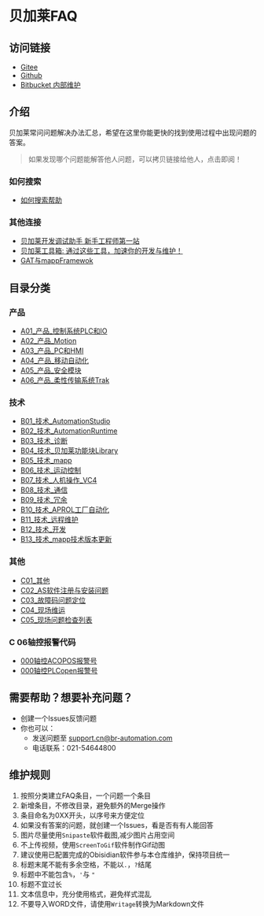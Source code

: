 # 贝加莱FAQ
## 访问链接
- [Gitee](https://gitee.com/yzydeer/BuR-FAQ)
- [Github](https://github.com/Yunis-YuanZhiyi/BR-CN-FAQ)
- [Bitbucket 内部维护](https://bitbucket.br-automation.com/projects/FIWW/repos/faq/browse)

## 介绍
贝加莱常问问题解决办法汇总，希望在这里你能更快的找到使用过程中出现问题的答案。
> 如果发现哪个问题能解答他人问题，可以拷贝链接给他人，点击即阅！

### 如何搜索
- [如何搜索帮助](C01_其他/007如何搜索帮助.md)

### 其他连接
- [贝加莱开发调试助手 新手工程师第一站](https://gitee.com/yzydeer/BuR_Assistant)
- [贝加莱工具箱: 通过这些工具，加速你的开发与维护！](https://gitee.com/yzydeer/BuR_Toolkit)
- [GAT与mappFramewok](https://gitee.com/yzydeer/GAT)

## 目录分类

### 产品
- [A01_产品_控制系统PLC和IO](A01_产品_控制系统PLC和IO/000A01_产品_控制系统PLC和IO.md)
- [A02_产品_Motion](A02_产品_Motion/000A02_产品_Motion.md)
- [A03_产品_PC和HMI](A03_产品_PC和HMI/000A03_产品_PC和HMI.md)
- [A04_产品_移动自动化](A04_产品_移动自动化/000A04_产品_移动自动化.md)
- [A05_产品_安全模块](A05_产品_安全模块/000A05_产品_安全模块.md)
- [A06_产品_柔性传输系统Trak](A06_产品_柔性传输系统Trak/000A06_产品_柔性传输系统Trak.md)

### 技术
- [B01_技术_AutomationStudio](B01_技术_AutomationStudio/000B01_技术_AutomationStudio.md)
- [B02_技术_AutomationRuntime](B02_技术_AutomationRuntime/000B02_技术_AutomationRuntime.md)
- [B03_技术_诊断](B03_技术_诊断/000B03_技术_诊断.md)
- [B04_技术_贝加莱功能块Library](B04_技术_贝加莱功能库Library/000B04_技术_贝加莱功能块Library.md)
- [B05_技术_mapp](B05_技术_mapp/000B05_技术_mapp.md)
- [B06_技术_运动控制](B06_技术_运动控制/000B06_技术_运动控制.md)
- [B07_技术_人机操作_VC4](B07_技术_人机操作/000B07_技术_人机操作VC4.md)
- [B08_技术_通信](B08_技术_通信/000B08_技术_通信.md)
- [B09_技术_冗余](B09_技术_冗余/000B09_技术_冗余.md)
- [B10_技术_APROL工厂自动化](B10_技术_APROL工厂自动化/000B10_技术_APROL工厂自动化.md)
- [B11_技术_远程维护](B11_技术_远程维护/000B11_技术_远程维护.md)
- [B12_技术_开发](B12_技术_开发/000B12_技术_开发.md)
- [B13_技术_mapp技术版本更新](B13_技术_mapp技术版本更新/000B13_技术_mapp技术版本更新.md)

### 其他
- [C01_其他](C01_其他/000C01_其他.md)
- [C02_AS软件注册与安装问题](C02_AS软件注册与安装问题/000C02_AS软件注册与安装问题.md)
- [C03_故障码问题定位](C03_故障码问题定位/-000C03_故障码问题定位.md)
- [C04_现场维运](C04_现场维运/000C04_现场维运.md)
- [C05_现场问题检查列表](C05_现场问题检查列表/000C05_现场问题检查列表.md)

### C 06轴控报警代码
- [000轴控ACOPOS报警号](C06_轴控报警代码/000轴控ACOPOS报警号.md)
- [000轴控PLCopen报警号](C06_轴控报警代码/000轴控PLCopen报警号.md)

## 需要帮助？想要补充问题？
- 创建一个Issues反馈问题
- 你也可以：
    - 发送问题至 support.cn@br-automation.com
    - 电话联系：021-54644800

## 维护规则
1. 按照分类建立FAQ条目，一个问题一个条目
2. 新增条目，不修改目录，避免额外的Merge操作
3. 条目命名为0XX开头，以序号来方便定位
4. 如果没有答案的问题，就创建一个Issues，看是否有有人能回答
5. 图片尽量使用`Snipaste`软件截图,减少图片占用空间
6. 不上传视频，使用`ScreenToGif`软件制作Gif动图
7. 建议使用已配置完成的Obisidian软件参与本仓库维护，保持项目统一
8. 标题末尾不能有多余空格，不能以`.`，`?`结尾
9. 标题中不能包含`%`，`'`与 `"`
10. 标题不宜过长
11. 文本信息中，充分使用格式，避免样式混乱
12. 不要导入WORD文件，请使用`Writage`转换为Markdown文件